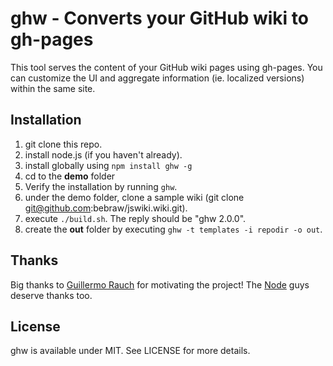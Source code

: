 # ghw - Converts your GitHub wiki to gh-pages

This tool serves the content of your GitHub wiki pages using gh-pages. You can customize the UI and aggregate information (ie. localized versions) within the same site.

## Installation
1. git clone this repo.
2. install node.js (if you haven't already).
2. install globally using `npm install ghw -g`
3. cd to the <strong>demo</strong> folder 
5. Verify the installation by running `ghw`.
4. under the demo folder, clone a sample wiki (git clone git@github.com:bebraw/jswiki.wiki.git).
6. execute `./build.sh`. The reply should be "ghw 2.0.0".
5. create the <strong>out</strong> folder by executing `ghw -t templates -i repodir -o out`.

## Thanks

Big thanks to [Guillermo Rauch](https://github.com/rauchg) for motivating the project! The [Node](https://github.com/joyent/node) guys deserve thanks too.

## License

ghw is available under MIT. See LICENSE for more details.

